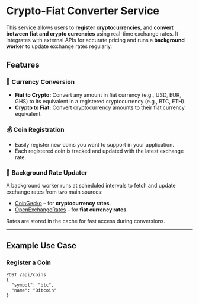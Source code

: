 # Crypto-Fiat Converter Service

This service allows users to **register cryptocurrencies**, and **convert between fiat and crypto currencies** using real-time exchange rates. It integrates with external APIs for accurate pricing and runs a **background worker** to update exchange rates regularly.

## Features

### 🔁 Currency Conversion
- **Fiat to Crypto:** Convert any amount in fiat currency (e.g., USD, EUR, GHS) to its equivalent in a registered cryptocurrency (e.g., BTC, ETH).
- **Crypto to Fiat:** Convert cryptocurrency amounts to their fiat currency equivalent.

### 💰 Coin Registration
- Easily register new coins you want to support in your application.
- Each registered coin is tracked and updated with the latest exchange rate.

### 🔄 Background Rate Updater
A background worker runs at scheduled intervals to fetch and update exchange rates from two main sources:
- [CoinGecko](https://api.coingecko.com/api/v3/coins/markets?vs_currency=usd) – for **cryptocurrency rates**.
- [OpenExchangeRates](https://openexchangerates.org/) – for **fiat currency rates**.

Rates are stored in the cache for fast access during conversions.

---

## Example Use Case

### Register a Coin
```http
POST /api/coins
{
  "symbol": "btc",
  "name": "Bitcoin"
}
